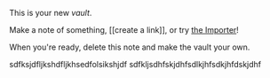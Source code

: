 This is your new *vault*.

Make a note of something, [[create a link]], or try [the Importer](https://help.obsidian.md/Plugins/Importer)!

When you're ready, delete this note and make the vault your own.






sdfksjdfljkshdfljkhsedfolsikshjdf
sdfkljsdhfskjdhfsdlkjhfsdkjhfdskjdhf